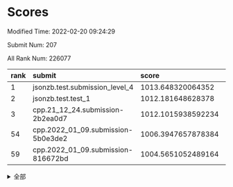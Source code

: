 # Scores

Modified Time: 2022-02-20 09:24:29

Submit Num: 207

All Rank Num: 226077

| rank |               submit               |       score        |       sigma        | pk_num |
| :--- | :--------------------------------- | :----------------- | :----------------- | :----- |
| 1    | jsonzb.test.submission_level_4     | 1013.648320064352  | 0.7918398518784523 | 4365   |
| 2    | jsonzb.test.test_1                 | 1012.181648628378  | 0.7712863720743967 | 4370   |
| 3    | cpp.21_12_24.submission-2b2ea0d7   | 1012.1015938592234 | 0.8189369480927291 | 4368   |
| 54   | cpp.2022_01_09.submission-5b0e3de2 | 1006.3947657878384 | 0.7305970193818292 | 4369   |
| 59   | cpp.2022_01_09.submission-816672bd | 1004.5651052489164 | 0.7100161848388251 | 4366   |


<details>
<summary>全部</summary>

| rank |                 submit                 |       score        |       sigma        | pk_num |
| :--- | :------------------------------------- | :----------------- | :----------------- | :----- |
| 1    | jsonzb.test.submission_level_4         | 1013.648320064352  | 0.7918398518784523 | 4365   |
| 2    | jsonzb.test.test_1                     | 1012.181648628378  | 0.7712863720743967 | 4370   |
| 3    | cpp.21_12_24.submission-2b2ea0d7       | 1012.1015938592234 | 0.8189369480927291 | 4368   |
| 4    | gobigger.level_3.submission_level_3_49 | 1011.9744737112832 | 0.7651468633735736 | 4373   |
| 5    | gobigger.level_3.submission_level_3_7  | 1011.6590598259282 | 0.7649957920723238 | 4366   |
| 6    | gobigger.level_3.submission_level_3_47 | 1011.3276137268846 | 0.7764794495867196 | 4367   |
| 7    | gobigger.level_3.submission_level_3_1  | 1011.0715537710411 | 0.7606208947595849 | 4365   |
| 8    | gobigger.level_3.submission_level_3_0  | 1010.8546456276426 | 0.7731177632882525 | 4369   |
| 9    | gobigger.level_3.submission_level_3_22 | 1010.8417867812276 | 0.7566463145699107 | 4376   |
| 10   | gobigger.level_3.submission_level_3_39 | 1010.6980381864913 | 0.7748782684191878 | 4365   |
| 11   | gobigger.level_3.submission_level_3_42 | 1010.6624677791739 | 0.7793551931219461 | 4369   |
| 12   | gobigger.level_3.submission_level_3_8  | 1010.6536050695408 | 0.7765521124687649 | 4369   |
| 13   | gobigger.level_3.submission_level_3_41 | 1010.5578373483703 | 0.7630571828976105 | 4369   |
| 14   | gobigger.level_3.submission_level_3_10 | 1010.467171442771  | 0.7607878729342741 | 4368   |
| 15   | gobigger.level_3.submission_level_3_25 | 1010.3745727779676 | 0.7309624147075072 | 4371   |
| 16   | gobigger.level_3.submission_level_3_33 | 1010.3687765980542 | 0.7642198366787405 | 4372   |
| 17   | gobigger.level_3.submission_level_3_4  | 1010.3337440893392 | 0.7789779290786331 | 4364   |
| 18   | gobigger.level_3.submission_level_3_23 | 1010.3192876126731 | 0.7651244795450893 | 4367   |
| 19   | gobigger.level_3.submission_level_3_36 | 1010.3129512927444 | 0.7595959913039084 | 4369   |
| 20   | gobigger.level_3.submission_level_3_32 | 1010.2902336763465 | 0.7484689493086142 | 4374   |
| 21   | gobigger.level_3.submission_level_3_16 | 1010.2837380323439 | 0.7608336906022398 | 4372   |
| 22   | gobigger.level_3.submission_level_3_24 | 1010.1933476514351 | 0.7776029857509991 | 4365   |
| 23   | gobigger.level_3.submission_level_3_2  | 1010.1755734994921 | 0.7653887549783793 | 4368   |
| 24   | gobigger.level_3.submission_level_3_3  | 1010.1554368698974 | 0.7710011669378596 | 4373   |
| 25   | gobigger.level_3.submission_level_3_27 | 1010.1142869027035 | 0.773926526485191  | 4372   |
| 26   | gobigger.level_3.submission_level_3_19 | 1010.0685898777092 | 0.7699331407884661 | 4368   |
| 27   | gobigger.level_3.submission_level_3_14 | 1010.0564404518694 | 0.7608645531634725 | 4368   |
| 28   | gobigger.level_3.submission_level_3_31 | 1010.0418491167354 | 0.764846447592854  | 4375   |
| 29   | gobigger.level_3.submission_level_3_38 | 1010.0269751682072 | 0.7609561491715011 | 4377   |
| 30   | gobigger.level_3.submission_level_3_9  | 1009.975245552863  | 0.751895046108976  | 4370   |
| 31   | gobigger.level_3.submission_level_3_5  | 1009.8710507844477 | 0.7523621189107215 | 4371   |
| 32   | gobigger.level_3.submission_level_3_13 | 1009.8657704639268 | 0.747623016543347  | 4366   |
| 33   | gobigger.level_3.submission_level_3_15 | 1009.8500139110259 | 0.7556387396712835 | 4369   |
| 34   | gobigger.level_3.submission_level_3_17 | 1009.8497625715031 | 0.761639696515935  | 4375   |
| 35   | gobigger.level_3.submission_level_3_11 | 1009.8275242778295 | 0.7509141249099494 | 4370   |
| 36   | gobigger.level_3.submission_level_3_44 | 1009.8159153671298 | 0.7598859526021049 | 4370   |
| 37   | gobigger.level_3.submission_level_3_12 | 1009.7171462592945 | 0.7603725856427488 | 4362   |
| 38   | gobigger.level_3.submission_level_3_30 | 1009.6979219202565 | 0.7456497299372628 | 4366   |
| 39   | gobigger.level_3.submission_level_3_26 | 1009.6025846158407 | 0.7635565557090188 | 4371   |
| 40   | gobigger.level_3.submission_level_3_35 | 1009.547281728965  | 0.7432955407239296 | 4375   |
| 41   | gobigger.level_3.submission_level_3_6  | 1009.5005257548855 | 0.7555147701440389 | 4366   |
| 42   | gobigger.level_3.submission_level_3_37 | 1009.423245735796  | 0.7616967992829303 | 4367   |
| 43   | gobigger.level_3.submission_level_3_40 | 1009.4215663558167 | 0.7545273197985953 | 4369   |
| 44   | gobigger.level_3.submission_level_3_29 | 1009.4069189110419 | 0.7464813381246743 | 4369   |
| 45   | gobigger.level_3.submission_level_3_48 | 1009.3057189523041 | 0.762898738428538  | 4367   |
| 46   | gobigger.level_3.submission_level_3_46 | 1009.2178581553485 | 0.7474478469287016 | 4369   |
| 47   | gobigger.level_3.submission_level_3_18 | 1008.6394539176733 | 0.7513910905526296 | 4370   |
| 48   | gobigger.level_3.submission_level_3_21 | 1008.5463232403221 | 0.7450392016151054 | 4371   |
| 49   | gobigger.level_3.submission_level_3_45 | 1008.5421948863211 | 0.7677186291135675 | 4374   |
| 50   | gobigger.level_3.submission_level_3_28 | 1008.5228990017474 | 0.7390372095211386 | 4364   |
| 51   | gobigger.level_3.submission_level_3_34 | 1008.3037080312098 | 0.7502662054749019 | 4369   |
| 52   | gobigger.level_3.submission_level_3_43 | 1008.0872659126694 | 0.7466314791267763 | 4366   |
| 53   | gobigger.level_3.submission_level_3_20 | 1007.8748285935275 | 0.7553677095729622 | 4365   |
| 54   | cpp.2022_01_09.submission-5b0e3de2     | 1006.3947657878384 | 0.7305970193818292 | 4369   |
| 55   | gobigger.level_1.submission_level_1_47 | 1005.4805704301119 | 0.7394081643849807 | 4369   |
| 56   | gobigger.level_1.submission_level_1_15 | 1005.0965660102983 | 0.7146644204775535 | 4373   |
| 57   | gobigger.level_1.submission_level_1_14 | 1004.7084015434377 | 0.7244545348462268 | 4366   |
| 58   | gobigger.level_1.submission_level_1_43 | 1004.5883073449007 | 0.7103187457013832 | 4373   |
| 59   | cpp.2022_01_09.submission-816672bd     | 1004.5651052489164 | 0.7100161848388251 | 4366   |
| 60   | gobigger.level_1.submission_level_1_35 | 1004.3722148307157 | 0.7229864029894393 | 4368   |
| 61   | gobigger.level_1.submission_level_1_4  | 1004.0660582037128 | 0.7264274757356196 | 4367   |
| 62   | gobigger.level_1.submission_level_1_36 | 1003.9635830603478 | 0.7122092402522043 | 4361   |
| 63   | gobigger.level_1.submission_level_1_6  | 1003.9020293881673 | 0.719998315229626  | 4370   |
| 64   | gobigger.level_1.submission_level_1_2  | 1003.8952106535332 | 0.7179897914413852 | 4372   |
| 65   | gobigger.level_1.submission_level_1_32 | 1003.8433737714834 | 0.7177469584208954 | 4366   |
| 66   | gobigger.level_1.submission_level_1_0  | 1003.8420094305201 | 0.711505428328273  | 4369   |
| 67   | gobigger.level_1.submission_level_1_5  | 1003.8007609960476 | 0.700503186265624  | 4370   |
| 68   | gobigger.level_1.submission_level_1_23 | 1003.7773405571161 | 0.7202961685956965 | 4362   |
| 69   | gobigger.level_1.submission_level_1_29 | 1003.7331209708907 | 0.7075999682908097 | 4364   |
| 70   | gobigger.level_1.submission_level_1_45 | 1003.7208237203542 | 0.725466128557337  | 4369   |
| 71   | gobigger.level_1.submission_level_1_34 | 1003.5826027273961 | 0.7250784466847553 | 4369   |
| 72   | gobigger.level_1.submission_level_1_40 | 1003.5258138163582 | 0.7232745034329535 | 4369   |
| 73   | gobigger.level_1.submission_level_1_25 | 1003.5057425128241 | 0.7272303486338425 | 4371   |
| 74   | gobigger.level_1.submission_level_1_11 | 1003.4888628988504 | 0.713431263453096  | 4368   |
| 75   | gobigger.level_1.submission_level_1_44 | 1003.4823679093823 | 0.7161710384059399 | 4366   |
| 76   | gobigger.level_1.submission_level_1_33 | 1003.4080865629955 | 0.7299926867048885 | 4368   |
| 77   | gobigger.level_1.submission_level_1_13 | 1003.2849482030515 | 0.7156176516159917 | 4368   |
| 78   | gobigger.level_1.submission_level_1_1  | 1003.1533524779907 | 0.7149634919808578 | 4364   |
| 79   | gobigger.level_1.submission_level_1_31 | 1003.119210842314  | 0.7178259247927449 | 4370   |
| 80   | gobigger.level_1.submission_level_1_38 | 1003.0456231909792 | 0.7141875930561811 | 4373   |
| 81   | gobigger.level_1.submission_level_1_19 | 1002.9865483246206 | 0.720542075035081  | 4371   |
| 82   | gobigger.level_1.submission_level_1_8  | 1002.9696278667876 | 0.722216406205113  | 4372   |
| 83   | gobigger.level_1.submission_level_1_42 | 1002.8759291340929 | 0.7261300367994822 | 4371   |
| 84   | gobigger.level_1.submission_level_1_7  | 1002.8626393641532 | 0.720571003941664  | 4368   |
| 85   | gobigger.level_1.submission_level_1_18 | 1002.8068484796536 | 0.7111068946566014 | 4368   |
| 86   | gobigger.level_1.submission_level_1_28 | 1002.7921790963957 | 0.7116555522735586 | 4366   |
| 87   | gobigger.level_1.submission_level_1_39 | 1002.7745653682925 | 0.7041977449515674 | 4366   |
| 88   | gobigger.level_1.submission_level_1_46 | 1002.7735854187204 | 0.7091969635623789 | 4365   |
| 89   | gobigger.level_1.submission_level_1_21 | 1002.7663003798332 | 0.709068815900662  | 4369   |
| 90   | gobigger.level_1.submission_level_1_3  | 1002.7482668224064 | 0.7094280437903847 | 4369   |
| 91   | gobigger.level_1.submission_level_1_17 | 1002.6038638955612 | 0.7117931742864578 | 4362   |
| 92   | gobigger.level_1.submission_level_1_26 | 1002.5712128317034 | 0.7198771829141947 | 4369   |
| 93   | gobigger.level_1.submission_level_1_22 | 1002.4464020877728 | 0.7078289211987849 | 4363   |
| 94   | gobigger.level_1.submission_level_1_41 | 1002.4406477992243 | 0.7260979346681533 | 4366   |
| 95   | gobigger.level_1.submission_level_1_48 | 1002.3957326638678 | 0.7042609048988905 | 4367   |
| 96   | gobigger.level_1.submission_level_1_20 | 1002.3733398676907 | 0.7136333343482584 | 4368   |
| 97   | gobigger.level_1.submission_level_1_9  | 1002.2771400351529 | 0.7165477010765976 | 4367   |
| 98   | gobigger.level_1.submission_level_1_49 | 1002.2631307174906 | 0.7201948008100969 | 4368   |
| 99   | gobigger.level_1.submission_level_1_10 | 1002.2188823170078 | 0.7273624706137193 | 4368   |
| 100  | gobigger.level_1.submission_level_1_12 | 1002.1729903016507 | 0.7136675616297758 | 4364   |
| 101  | gobigger.level_1.submission_level_1_16 | 1002.1722275181495 | 0.7070573077125248 | 4367   |
| 102  | gobigger.level_1.submission_level_1_27 | 1002.0598157769119 | 0.714194559088335  | 4370   |
| 103  | gobigger.level_1.submission_level_1_30 | 1001.849627104643  | 0.7120767965076605 | 4367   |
| 104  | gobigger.level_1.submission_level_1_24 | 1001.597280932372  | 0.717593690662339  | 4370   |
| 105  | gobigger.level_1.submission_level_1_37 | 1001.4858247717738 | 0.7084598736972681 | 4367   |
| 106  | gobigger.random.submission_random_33   | 997.5765063872901  | 0.7085716763928084 | 4369   |
| 107  | gobigger.random.submission_random_29   | 997.396375761639   | 0.7038839456297024 | 4372   |
| 108  | gobigger.random.submission_random_24   | 997.1693934182543  | 0.7006561558156612 | 4371   |
| 109  | gobigger.random.submission_random_8    | 997.0351375062077  | 0.7074402764562189 | 4370   |
| 110  | gobigger.random.submission_random_35   | 997.0090147294263  | 0.7277920032430422 | 4373   |
| 111  | gobigger.random.submission_random_25   | 996.8543442817987  | 0.7130986574642438 | 4370   |
| 112  | gobigger.random.submission_random_21   | 996.6850505107492  | 0.7020456128193091 | 4364   |
| 113  | gobigger.random.submission_random_26   | 996.6089240530267  | 0.711798667952124  | 4368   |
| 114  | gobigger.random.submission_random_37   | 996.608063653932   | 0.7190148925537693 | 4373   |
| 115  | gobigger.random.submission_random_10   | 996.5969857450599  | 0.7137921589127858 | 4374   |
| 116  | gobigger.random.submission_random_12   | 996.5108589899735  | 0.7137871281763262 | 4370   |
| 117  | gobigger.random.submission_random_32   | 996.4884997607511  | 0.7087096454199583 | 4370   |
| 118  | gobigger.random.submission_random_13   | 996.4760506408594  | 0.7195530513106312 | 4369   |
| 119  | gobigger.random.submission_random_7    | 996.357964341554   | 0.711284705671213  | 4362   |
| 120  | gobigger.random.submission_random_5    | 996.3573472441367  | 0.7110403232643122 | 4370   |
| 121  | gobigger.random.submission_random_9    | 996.3415757546885  | 0.7270451225183597 | 4367   |
| 122  | gobigger.random.submission_random_19   | 996.3128135890896  | 0.717265026638146  | 4371   |
| 123  | gobigger.random.submission_random_36   | 996.2944399651832  | 0.7022772848665093 | 4368   |
| 124  | gobigger.random.submission_random_6    | 996.2934071898351  | 0.7044600262614861 | 4369   |
| 125  | gobigger.random.submission_random_23   | 996.25363422053    | 0.7133407127906674 | 4373   |
| 126  | gobigger.random.submission_random_38   | 996.2426571830702  | 0.711735872311199  | 4367   |
| 127  | gobigger.random.submission_random_40   | 996.1957432246971  | 0.7168938000245232 | 4370   |
| 128  | gobigger.random.submission_random_44   | 996.1580295963281  | 0.7051243808310166 | 4366   |
| 129  | gobigger.random.submission_random_0    | 996.1425409968181  | 0.7033394301142899 | 4371   |
| 130  | gobigger.random.submission_random_14   | 996.0688015260946  | 0.7016925110630972 | 4370   |
| 131  | gobigger.random.submission_random_28   | 996.0503753141471  | 0.7163841029255259 | 4371   |
| 132  | gobigger.random.submission_random_18   | 996.021747292814   | 0.7233450990276694 | 4371   |
| 133  | gobigger.random.submission_random_17   | 996.007417805121   | 0.6994733164484996 | 4371   |
| 134  | gobigger.random.submission_random_46   | 995.9919658416044  | 0.7050599890173718 | 4373   |
| 135  | gobigger.random.submission_random_22   | 995.9692278855015  | 0.7182659220016813 | 4370   |
| 136  | gobigger.random.submission_random_43   | 995.961142133519   | 0.715393696853268  | 4369   |
| 137  | gobigger.random.submission_random_1    | 995.9431791599726  | 0.708733677480484  | 4365   |
| 138  | gobigger.random.submission_random_30   | 995.8651759700434  | 0.7270789100033779 | 4368   |
| 139  | gobigger.random.submission_random_47   | 995.8568129354051  | 0.6996936681055942 | 4369   |
| 140  | gobigger.random.submission_random_49   | 995.8288559403521  | 0.7108547955169825 | 4366   |
| 141  | gobigger.random.submission_random_31   | 995.787455831015   | 0.7019542042625264 | 4366   |
| 142  | gobigger.random.submission_random_42   | 995.6269134469119  | 0.7046184655589612 | 4374   |
| 143  | gobigger.random.submission_random_41   | 995.6260471586678  | 0.7095722983093209 | 4370   |
| 144  | gobigger.random.submission_random_2    | 995.5803098157162  | 0.7063499423460676 | 4370   |
| 145  | gobigger.random.submission_random_45   | 995.5656476149618  | 0.7316087538229096 | 4370   |
| 146  | gobigger.random.submission_random_11   | 995.5333683424127  | 0.728995656147549  | 4367   |
| 147  | gobigger.random.submission_random_4    | 995.5197980968078  | 0.7144055765356105 | 4372   |
| 148  | gobigger.random.submission_random_20   | 995.4820070799875  | 0.7079864727650529 | 4368   |
| 149  | gobigger.random.submission_random_48   | 995.3742840835231  | 0.7196979314197891 | 4364   |
| 150  | gobigger.random.submission_random_16   | 995.3578726630915  | 0.7226933491943709 | 4373   |
| 151  | gobigger.random.submission_random_39   | 995.3144673727209  | 0.7057045944650517 | 4362   |
| 152  | gobigger.random.submission_random_15   | 995.2235617836035  | 0.7085781995122407 | 4369   |
| 153  | gobigger.random.submission_random_34   | 995.0709446108212  | 0.7055296920688885 | 4362   |
| 154  | gobigger.random.submission_random_3    | 995.0707756938203  | 0.7063796853647354 | 4373   |
| 155  | gobigger.random.submission_random_27   | 994.7855894471511  | 0.7054062368044999 | 4370   |
| 156  | gobigger.level_2.submission_level_2_23 | 994.1404797263881  | 0.718889497233103  | 4372   |
| 157  | gobigger.level_2.submission_level_2_30 | 994.1116671613371  | 0.7259067701508635 | 4365   |
| 158  | gobigger.level_2.submission_level_2_13 | 993.7194138043761  | 0.7250893349415246 | 4367   |
| 159  | gobigger.level_2.submission_level_2_26 | 993.5694083352914  | 0.7387631881969715 | 4367   |
| 160  | gobigger.level_2.submission_level_2_6  | 993.4919349025987  | 0.7299591188185685 | 4371   |
| 161  | gobigger.level_2.submission_level_2_46 | 993.4885154775235  | 0.7447017285650874 | 4371   |
| 162  | gobigger.level_2.submission_level_2_33 | 993.3843392084668  | 0.7183598092961213 | 4373   |
| 163  | gobigger.level_2.submission_level_2_11 | 993.2616942324128  | 0.7270615622089879 | 4363   |
| 164  | gobigger.level_2.submission_level_2_38 | 993.2342036562345  | 0.7341337432226062 | 4362   |
| 165  | gobigger.level_2.submission_level_2_14 | 993.0202847005278  | 0.7444180875150926 | 4372   |
| 166  | gobigger.level_2.submission_level_2_28 | 993.0012744786708  | 0.7266679587869369 | 4361   |
| 167  | gobigger.level_2.submission_level_2_29 | 992.9929374766737  | 0.7355314093329872 | 4364   |
| 168  | gobigger.level_2.submission_level_2_34 | 992.9616950052291  | 0.7547627139127593 | 4372   |
| 169  | gobigger.level_2.submission_level_2_18 | 992.9432268680185  | 0.733166365034786  | 4365   |
| 170  | gobigger.level_2.submission_level_2_4  | 992.776798038383   | 0.7396145906348359 | 4371   |
| 171  | gobigger.level_2.submission_level_2_47 | 992.7675870803934  | 0.733215112588051  | 4368   |
| 172  | gobigger.level_2.submission_level_2_7  | 992.6977459167879  | 0.751703801645967  | 4369   |
| 173  | gobigger.level_2.submission_level_2_10 | 992.58470866759    | 0.7383462121214512 | 4372   |
| 174  | gobigger.level_2.submission_level_2_17 | 992.578788918885   | 0.7518245081072642 | 4367   |
| 175  | gobigger.level_2.submission_level_2_15 | 992.360419269845   | 0.7367023442350424 | 4365   |
| 176  | gobigger.level_2.submission_level_2_20 | 992.3251244544381  | 0.7425838594072062 | 4370   |
| 177  | gobigger.level_2.submission_level_2_5  | 992.2779069865835  | 0.7575194102413868 | 4370   |
| 178  | gobigger.level_2.submission_level_2_9  | 992.2623179242523  | 0.7398193548530656 | 4364   |
| 179  | gobigger.level_2.submission_level_2_22 | 992.2040821068236  | 0.7349575065499742 | 4369   |
| 180  | gobigger.level_2.submission_level_2_32 | 992.0493413187595  | 0.7453539893968989 | 4372   |
| 181  | gobigger.level_2.submission_level_2_1  | 991.9772776085956  | 0.7442282549093353 | 4371   |
| 182  | gobigger.level_2.submission_level_2_49 | 991.8614830529971  | 0.7490120845661565 | 4368   |
| 183  | gobigger.level_2.submission_level_2_31 | 991.8328301311101  | 0.7370018797500848 | 4366   |
| 184  | gobigger.level_2.submission_level_2_27 | 991.8103807109901  | 0.7609803126965456 | 4366   |
| 185  | gobigger.level_2.submission_level_2_2  | 991.7167113565148  | 0.7516100283342279 | 4373   |
| 186  | gobigger.level_2.submission_level_2_42 | 991.5677284180969  | 0.74074911761384   | 4374   |
| 187  | gobigger.level_2.submission_level_2_16 | 991.5267365094509  | 0.7617352658897462 | 4370   |
| 188  | gobigger.level_2.submission_level_2_36 | 991.5062876555024  | 0.7617423617882138 | 4370   |
| 189  | gobigger.level_2.submission_level_2_0  | 991.4069982938728  | 0.7434652821356379 | 4368   |
| 190  | gobigger.level_2.submission_level_2_24 | 991.3611097429291  | 0.7494830635669144 | 4371   |
| 191  | gobigger.level_2.submission_level_2_40 | 991.3196974087674  | 0.7546505058935272 | 4367   |
| 192  | gobigger.level_2.submission_level_2_43 | 991.2170907664909  | 0.741845913683421  | 4362   |
| 193  | gobigger.level_2.submission_level_2_12 | 991.2104087958843  | 0.7680410289726831 | 4366   |
| 194  | gobigger.level_2.submission_level_2_48 | 991.198871733627   | 0.758695029733914  | 4365   |
| 195  | gobigger.level_2.submission_level_2_19 | 991.1888073694732  | 0.764963801011554  | 4367   |
| 196  | gobigger.level_2.submission_level_2_39 | 991.171180442983   | 0.7604544716166383 | 4372   |
| 197  | gobigger.level_2.submission_level_2_35 | 991.0585010668494  | 0.7498778074858269 | 4369   |
| 198  | gobigger.level_2.submission_level_2_3  | 991.0553478420289  | 0.7561465556551891 | 4368   |
| 199  | gobigger.level_2.submission_level_2_25 | 990.9714395013034  | 0.7699852401150614 | 4371   |
| 200  | gobigger.level_2.submission_level_2_37 | 990.9050472445704  | 0.7406469129377864 | 4369   |
| 201  | gobigger.level_2.submission_level_2_44 | 990.7442986873823  | 0.7725894391849917 | 4368   |
| 202  | gobigger.level_2.submission_level_2_21 | 990.7167054030195  | 0.7718437284500657 | 4371   |
| 203  | gobigger.level_2.submission_level_2_45 | 990.324317097516   | 0.7780878855161943 | 4371   |
| 204  | gobigger.level_2.submission_level_2_41 | 989.9407162900594  | 0.7746332090878015 | 4368   |
| 205  | gobigger.level_2.submission_level_2_8  | 989.9203554159645  | 0.7601509692616105 | 4368   |
| 206  | gobigger.none.submission_none_1        | 978.6543237759862  | 1.2487871617817232 | 4367   |
| 207  | gobigger.none.submission_none_0        | 977.4909267186291  | 1.324179865623099  | 4370   |

</details>